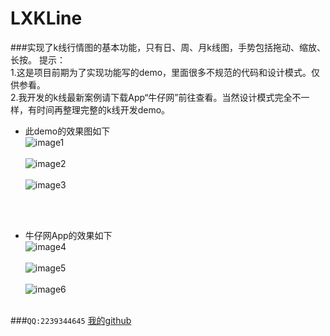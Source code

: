 # LXKLine
###实现了k线行情图的基本功能，只有日、周、月k线图，手势包括拖动、缩放、长按。
提示：<br>1.这是项目前期为了实现功能写的demo，里面很多不规范的代码和设计模式。仅供参看。<br>
2.我开发的k线最新案例请下载App“牛仔网”前往查看。当然设计模式完全不一样，有时间再整理完整的k线开发demo。<br>

* 此demo的效果图如下<br>
![image1](https://github.com/SoftProgramLX/LXKLine/blob/master/LXKLine/File/screen1.png)<br><br>
![image2](https://github.com/SoftProgramLX/LXKLine/blob/master/LXKLine/File/screen2.png)<br><br>
![image3](https://github.com/SoftProgramLX/LXKLine/blob/master/LXKLine/File/screen3.png)<br><br>
<br>

* 牛仔网App的效果如下<br>
![image4](https://github.com/SoftProgramLX/LXKLine/blob/master/LXKLine/File/image1.png)<br><br>
![image5](https://github.com/SoftProgramLX/LXKLine/blob/master/LXKLine/File/image2.png)<br><br>
![image6](https://github.com/SoftProgramLX/LXKLine/blob/master/LXKLine/File/image3.png)<br><br>


###`QQ:2239344645`    [我的github](https://github.com/SoftProgramLX?tab=repositories)
